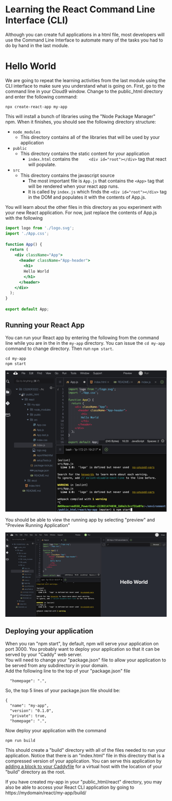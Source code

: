 # Learning the React Command Line Interface (CLI)

Although you can create full applications in a html file, most developers will use the Command Line Interface to automate many of the tasks you had to do by hand in the last module.

# Hello World

We are going to repeat the learning activities from the last module using the CLI interface to make sure you understand what is going on.  First, go to the command line in your Cloud9 window. Change to the public_html directory and enter the following command:
```
npx create-react-app my-app
```
This will install a bunch of libraries using the "Node Package Manager" npm.  When it finishes, you should see the following directory structure:
* ```node_modules```
  * This directory contains all of the libraries that will be used by your application 
* ```public```
  * This directory contains the static content for your application
    * ```index.html``` contains the ```    <div id="root"></div>``` tag that react will populate.
* ```src```
  * This directory contains the javascript source
    * The most important file is ```App.js``` that contains the ```<App>``` tag that will be rendered when your react app runs.
    * It is called by ```index.js``` which finds the ```<div id="root"></div>``` tag in the DOM and populates it with the contents of App.js.

You will learn about the other files in this directory as you experiment with your new React application.  For now, just replace the contents of App.js with the following
```jsx
import logo from './logo.svg';
import './App.css';

function App() {
  return (
    <div className="App">
      <header className="App-header">
        <h1>
        Hello World
        </h1>
      </header>
    </div>
  );
}

export default App;
```
## Running your React App
You can run your React app by entering the following from the command line while you are in the in the ```my-app``` directory. 
You can issue the ```cd my-app``` command to change directory.  Then run ```npm start```.
```
cd my-app
npm start
```

![](images/startreact.png)

You should be able to view the running app by selecting "preview" and "Preview Running Application"

![](images/previewrunning.png)

## Deploying your application
When you ran "npm start", by default, npm will serve your application on port 3000.
You probably want to deploy your application so that it can be served by your "Caddy" web server.  
You will need to change your "package.json" file to allow your application to be served from any subdirectory in your domain.  
Add the following line to the top of your "package.json" file
```
  "homepage": ".",
```
So, the top 5 lines of your package.json file should be:
```
{
  "name": "my-app",
  "version": "0.1.0",
  "private": true,
  "homepage": ".",
```
Now deploy your application with the command
```
npm run build
```
This should create a "build" directory with all of the files needed to run your application.  Notice that there is an "index.html" file in this directory that is a compressed version of your application.  You can serve this application by [adding a block to your Caddyfile](https://github.com/BYU-CS-260/Virtual-Hosts) for a virtual host with the location of your "build" directory as the root.

If you have created my-app in your "public_html/react" directory, you may also be able to access your React CLI application by going to https://mydomain/react/my-app/build/

